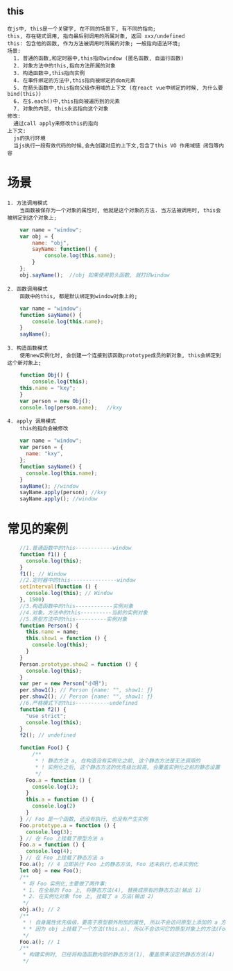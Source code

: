 ## this
    在js中, this是一个关键字, 在不同的场景下, 有不同的指向;
    this, 存在链式调用, 指向最后别调用的所属对象, 返回 xxx/undefined
    this: 包含他的函数, 作为方法被调用时所属的对象; 一般指向语法环境;
    场景:
      1. 普通的函数,和定时器中,this指向window (匿名函数, 自运行函数)
      2. 对象方法中的this,指向方法所属的对象
      3. 构造函数中,this指向实例
      4. 在事件绑定的方法中,this指向被绑定的dom元素
      5. 在箭头函数中,this指向父级作用域的上下文 (在react vue中绑定的时候, 为什么要bind(this))
      6. 在$.each()中,this指向被遍历到的元素
      7. 对象的内部, this永远指向这个对象
    修改:
      通过call apply来修改this的指向
    上下文:
      js的执行环境
      当js执行一段有效代码的时候,会先创建对应的上下文,包含了this VO 作用域链 闭包等内容

# 场景
    1. 方法调用模式
    	当函数被保存为一个对象的属性时, 他就是这个对象的方法. 当方法被调用时, this会被绑定到这个对象上;

```JavaScript
	var name = "window";
	var obj = {
	    name: "obj",
	    sayName: function() {
	        console.log(this.name);
	    }
	};
	obj.sayName();  //obj 如果使用箭头函数, 就打印window
```

    2. 函数调用模式
    	函数中的this, 都是默认绑定到window对象上的;

```JavaScript
	var name = "window";
	function sayName() {
	    console.log(this.name);
	}
	sayName();
```

    3. 构造函数模式
    	使用new实例化时, 会创建一个连接到该函数prototype成员的新对象, this会绑定到这个新对象上;

```JavaScript
	function Obj() {
		console.log(this);
    this.name = "kxy";
	}
	var person = new Obj();
	console.log(person.name);   //kxy
```

    4. apply 调用模式
    	this的指向会被修改

```javascript
    var name = "window";
    var person = {
      name: "kxy",
    };
    function sayName() {
      console.log(this.name);
    }
    sayName(); //window
    sayName.apply(person); //kxy
    sayName.apply(); //window
```

# 常见的案例

```JavaScript
	//1.普通函数中的this------------window
	function f1() {
	  console.log(this);
	}
	f1(); // Window
	//2.定时器中的this---------------window
	setInterval(function () {
	  console.log(this); // Window
	}, 1500)
	//3.构造函数中的this------------实例对象
	//4.对象。方法中的this----------当前的实例对象
	//5.原型方法中的this----------实例对象
	function Person() {
	  this.name = name;
	  this.show1 = function () {
	    console.log(this);
	  }
	}
	Person.prototype.show2 = function () {
	  console.log(this);
	}
	var per = new Person("小明");
	per.show1(); // Person {name: "", show1: ƒ}
	per.show2(); // Person {name: "", show1: ƒ}
	//6.严格模式下的this-----------undefined
	function f2() {
	  "use strict";
	  console.log(this);
	}
	f2(); // undefined

	function Foo() {
		/**
		 * ! 静态方法 a, 在构造没有实例化之前, 这个静态方法是无法调用的
		 * ! 实例化之后, 这个静态方法的优先级比较高, 会覆盖实例化之前的静态设置
		 */
	  Foo.a = function () {
	    console.log(1);
	  }
	  this.a = function () {
	    console.log(2)
	  }
	} // Foo 是一个函数, 还没有执行, 也没有产生实例
	Foo.prototype.a = function () {
	  console.log(3);
	} // 在 Foo 上挂载了原型方法 a
	Foo.a = function () {
	  console.log(4);
	} // 在 Foo 上挂载了静态方法 a
	Foo.a(); // 4 立即执行 Foo 上的静态方法, Foo 还未执行,也未实例化
	let obj = new Foo();
	/**
	 * 将 Foo 实例化,主要做了两件事:
	 * 1. 在全局的 Foo 上, 将静态方法(4), 替换成原有的静态方法(输出 1)
	 * 2. 在实例化对象 foo 上, 挂载了 a 方法(输出 2)
	 */
	obj.a(); // 2
	/**
	 * ! 自身属性优先级级，要高于原型额外附加的属性, 所以不会访问原型上添加的 a 方法
	 * * 因为 obj 上挂载了一个方法(this.a), 所以不会访问它的原型对象上的方法(Foo.prototype.a)
	 */
	Foo.a(); // 1
	/**
	 * 构建实例时, 已经将构造函数内部的静态方法(1), 覆盖原来设定的静态方法(4)
	 */
```

